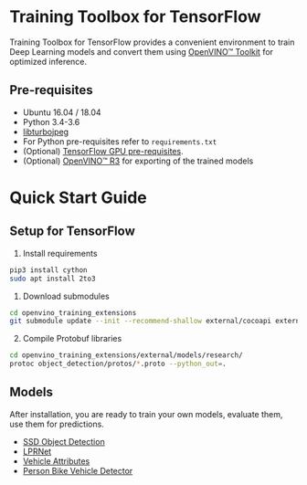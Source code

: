 # Training Toolbox for TensorFlow

Training Toolbox for TensorFlow provides a convenient environment to train
Deep Learning models and convert them using [OpenVINO™
Toolkit](https://software.intel.com/en-us/openvino-toolkit) for optimized
inference.

## Pre-requisites

- Ubuntu 16.04 / 18.04
- Python 3.4-3.6
- [libturbojpeg](https://github.com/ajkxyz/jpeg4py)
- For Python pre-requisites refer to `requirements.txt`
- (Optional) [TensorFlow GPU pre-requisites](https://www.tensorflow.org/install/gpu).
- (Optional) [OpenVINO™ R3](https://software.intel.com/en-us/openvino-toolkit)
  for exporting of the trained models

# Quick Start Guide

## Setup for TensorFlow

1. Install requirements
  ```Bash
  pip3 install cython
  sudo apt install 2to3
  ```

1. Download submodules
  ```Bash
  cd openvino_training_extensions
  git submodule update --init --recommend-shallow external/cocoapi external/models
  ```

2. Compile Protobuf libraries
  ```Bash
  cd openvino_training_extensions/external/models/research/
  protoc object_detection/protos/*.proto --python_out=.
  ```

## Models
After installation, you are ready to train your own models, evaluate them, use
them for predictions.

* [SSD Object Detection](ssd_detector)
* [LPRNet](lpr)
* [Vehicle Attributes](vehicle_attributes)
* [Person Bike Vehicle Detector](person_bike_vehicle_detector)
